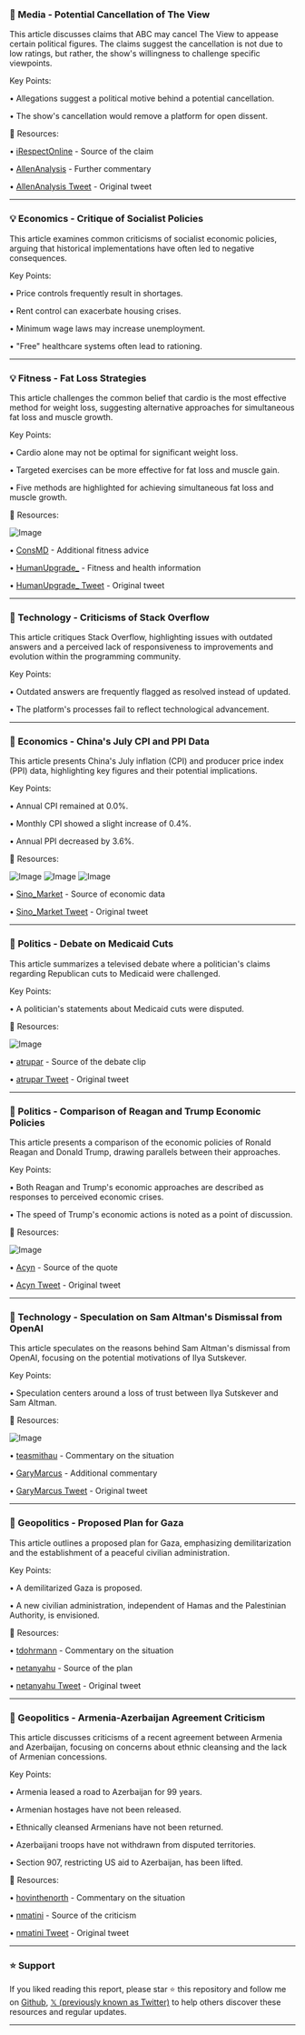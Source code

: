### 📰 Media - Potential Cancellation of The View

This article discusses claims that ABC may cancel The View to appease certain political figures.  The claims suggest the cancellation is not due to low ratings, but rather, the show's willingness to challenge specific viewpoints.

Key Points:

• Allegations suggest a political motive behind a potential cancellation.

• The show's cancellation would remove a platform for open dissent.


🔗 Resources:

• [iRespectOnline](https://x.com/irespectonline) - Source of the claim

• [AllenAnalysis](https://x.com/allenanalysis) -  Further commentary

• [AllenAnalysis Tweet](https://x.com/allenanalysis/status/1953868272958681571) - Original tweet


---
### 💡 Economics - Critique of Socialist Policies

This article examines common criticisms of socialist economic policies, arguing that historical implementations have often led to negative consequences.

Key Points:

• Price controls frequently result in shortages.

• Rent control can exacerbate housing crises.

• Minimum wage laws may increase unemployment.

• "Free" healthcare systems often lead to rationing.


---
### 💡 Fitness - Fat Loss Strategies

This article challenges the common belief that cardio is the most effective method for weight loss, suggesting alternative approaches for simultaneous fat loss and muscle growth.


Key Points:

• Cardio alone may not be optimal for significant weight loss.

• Targeted exercises can be more effective for fat loss and muscle gain.


• Five methods are highlighted for achieving simultaneous fat loss and muscle growth.


🔗 Resources:

![Image](https://pbs.twimg.com/amplify_video_thumb/1953902096035758080/img/Wdl2GDEtfC8yePIL.jpg)

• [ConsMD](https://x.com/ConsMD) - Additional fitness advice

• [HumanUpgrade_](https://x.com/HumanUpgrade_) -  Fitness and health information

• [HumanUpgrade_ Tweet](https://x.com/HumanUpgrade_/status/1953902148808585737) - Original tweet



---
### 🤖 Technology - Criticisms of Stack Overflow

This article critiques Stack Overflow, highlighting issues with outdated answers and a perceived lack of responsiveness to improvements and evolution within the programming community.

Key Points:

• Outdated answers are frequently flagged as resolved instead of updated.

• The platform's processes fail to reflect technological advancement.


---
### 🤖 Economics - China's July CPI and PPI Data

This article presents China's July inflation (CPI) and producer price index (PPI) data, highlighting key figures and their potential implications.

Key Points:

• Annual CPI remained at 0.0%.

• Monthly CPI showed a slight increase of 0.4%.

• Annual PPI decreased by 3.6%.


🔗 Resources:

![Image](https://pbs.twimg.com/media/Gx37jT-bsAU46Is?format=jpg&name=large)
![Image](https://pbs.twimg.com/media/Gx37uajbMAAsJ_B?format=jpg&name=360x360)
![Image](https://pbs.twimg.com/media/Gx37vQDbsAEiY61?format=jpg&name=small)

• [Sino_Market](https://x.com/Sino_Market) - Source of economic data

• [Sino_Market Tweet](https://x.com/Sino_Market/status/1953994964930900210) - Original tweet


---
### 📰 Politics -  Debate on Medicaid Cuts

This article summarizes a televised debate where a politician's claims regarding Republican cuts to Medicaid were challenged.

Key Points:

• A politician's statements about Medicaid cuts were disputed.


🔗 Resources:

![Image](https://pbs.twimg.com/amplify_video_thumb/1953797797876060160/img/0b5H6HU45UM0sjih.jpg)

• [atrupar](https://x.com/atrupar) - Source of the debate clip

• [atrupar Tweet](https://x.com/atrupar/status/1953797852750106635) - Original tweet


---
### 📰 Politics - Comparison of Reagan and Trump Economic Policies

This article presents a comparison of the economic policies of Ronald Reagan and Donald Trump, drawing parallels between their approaches.

Key Points:

• Both Reagan and Trump's economic approaches are described as responses to perceived economic crises.

•  The speed of Trump's economic actions is noted as a point of discussion.


🔗 Resources:

![Image](https://pbs.twimg.com/amplify_video_thumb/1953994861088309248/img/KeQJsPYjw3C8p8uB.jpg)

• [Acyn](https://x.com/Acyn) - Source of the quote

• [Acyn Tweet](https://x.com/Acyn/status/1953994892017119301) - Original tweet


---
### 🤖 Technology - Speculation on Sam Altman's Dismissal from OpenAI

This article speculates on the reasons behind Sam Altman's dismissal from OpenAI, focusing on the potential motivations of Ilya Sutskever.

Key Points:

• Speculation centers around a loss of trust between Ilya Sutskever and Sam Altman.


🔗 Resources:

![Image](https://pbs.twimg.com/media/GJXpsiSa4AAYvoL?format=jpg&name=small)

• [teasmithau](https://x.com/teasmithau) -  Commentary on the situation

• [GaryMarcus](https://x.com/GaryMarcus) -  Additional commentary

• [GaryMarcus Tweet](https://x.com/GaryMarcus/status/1953972354071376019) - Original tweet


---
### 📰 Geopolitics -  Proposed Plan for Gaza

This article outlines a proposed plan for Gaza, emphasizing demilitarization and the establishment of a peaceful civilian administration.

Key Points:

•  A demilitarized Gaza is proposed.

•  A new civilian administration, independent of Hamas and the Palestinian Authority, is envisioned.



🔗 Resources:

• [tdohrmann](https://x.com/tdohrmann) -  Commentary on the situation

• [netanyahu](https://x.com/netanyahu) - Source of the plan

• [netanyahu Tweet](https://x.com/netanyahu/status/1953849138300203343) - Original tweet


---
### 📰 Geopolitics -  Armenia-Azerbaijan Agreement Criticism

This article discusses criticisms of a recent agreement between Armenia and Azerbaijan, focusing on concerns about ethnic cleansing and the lack of Armenian concessions.

Key Points:

•  Armenia leased a road to Azerbaijan for 99 years.

•  Armenian hostages have not been released.

•  Ethnically cleansed Armenians have not been returned.

•  Azerbaijani troops have not withdrawn from disputed territories.

•  Section 907, restricting US aid to Azerbaijan, has been lifted.


🔗 Resources:

• [hovinthenorth](https://x.com/hovinthenorth) -  Commentary on the situation

• [nmatini](https://x.com/nmatini) - Source of the criticism

• [nmatini Tweet](https://x.com/nmatini/status/1953677892069527958) - Original tweet


---

### ⭐️ Support

If you liked reading this report, please star ⭐️ this repository and follow me on [Github](https://github.com/Drix10), [𝕏 (previously known as Twitter)](https://x.com/DRIX_10_) to help others discover these resources and regular updates.

---